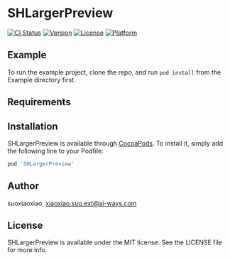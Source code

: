 # SHLargerPreview

[![CI Status](https://img.shields.io/travis/suoxiaoxiao/SHLargerPreview.svg?style=flat)](https://travis-ci.org/suoxiaoxiao/SHLargerPreview)
[![Version](https://img.shields.io/cocoapods/v/SHLargerPreview.svg?style=flat)](https://cocoapods.org/pods/SHLargerPreview)
[![License](https://img.shields.io/cocoapods/l/SHLargerPreview.svg?style=flat)](https://cocoapods.org/pods/SHLargerPreview)
[![Platform](https://img.shields.io/cocoapods/p/SHLargerPreview.svg?style=flat)](https://cocoapods.org/pods/SHLargerPreview)

## Example

To run the example project, clone the repo, and run `pod install` from the Example directory first.

## Requirements

## Installation

SHLargerPreview is available through [CocoaPods](https://cocoapods.org). To install
it, simply add the following line to your Podfile:

```ruby
pod 'SHLargerPreview'
```

## Author

suoxiaoxiao, xiaoxiao.suo.ext@ai-ways.com

## License

SHLargerPreview is available under the MIT license. See the LICENSE file for more info.
